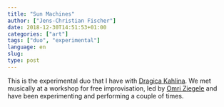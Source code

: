 ```yaml
---
title: "Sun Machines"
author: ["Jens-Christian Fischer"]
date: 2018-12-30T14:51:53+01:00
categories: ["art"]
tags: ["duo", "experimental"]
language: en
slug:
type: post
---
```


This is the experimental duo that I have with [Dragica Kahlina](http://kahlina.com/). We met 
musically at a workshop for free improvisation, led by [Omri Ziegele](http://www.omriziegele.ch/aktuell/)
and have been experimenting and performing a couple of times.



